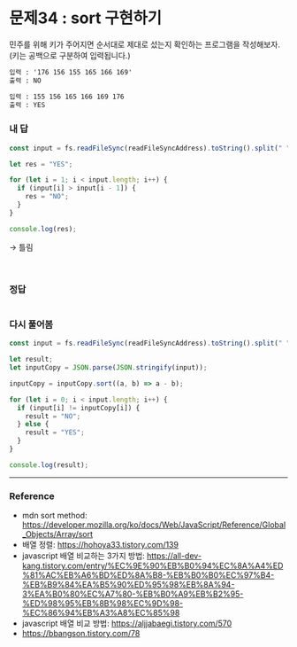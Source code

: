 # 문제34 : sort 구현하기

민주를 위해 키가 주어지면 순서대로 제대로 섰는지 확인하는 프로그램을 작성해보자.
(키는 공백으로 구분하여 입력됩니다.)

```txt
입력 : '176 156 155 165 166 169'
출력 : NO

입력 : 155 156 165 166 169 176
출력 : YES
```

### 내 답

```js
const input = fs.readFileSync(readFileSyncAddress).toString().split(" ");

let res = "YES";

for (let i = 1; i < input.length; i++) {
  if (input[i] > input[i - 1]) {
    res = "NO";
  }
}

console.log(res);
```

→ 틀림

<br/>

### 정답

```js

```

### 다시 풀어봄

```js
const input = fs.readFileSync(readFileSyncAddress).toString().split(" ");

let result;
let inputCopy = JSON.parse(JSON.stringify(input));

inputCopy = inputCopy.sort((a, b) => a - b);

for (let i = 0; i < input.length; i++) {
  if (input[i] != inputCopy[i]) {
    result = "NO";
  } else {
    result = "YES";
  }
}

console.log(result);
```

---

### Reference

- mdn sort method: https://developer.mozilla.org/ko/docs/Web/JavaScript/Reference/Global_Objects/Array/sort
- 배열 정렬: https://hohoya33.tistory.com/139
- javascript 배열 비교하는 3가지 방법: https://all-dev-kang.tistory.com/entry/%EC%9E%90%EB%B0%94%EC%8A%A4%ED%81%AC%EB%A6%BD%ED%8A%B8-%EB%B0%B0%EC%97%B4-%EB%B9%84%EA%B5%90%ED%95%98%EB%8A%94-3%EA%B0%80%EC%A7%80-%EB%B0%A9%EB%B2%95-%ED%98%95%EB%8B%98%EC%9D%98-%EC%86%94%EB%A3%A8%EC%85%98
- javascript 배열 비교 방법: https://aljjabaegi.tistory.com/570
- https://bbangson.tistory.com/78
